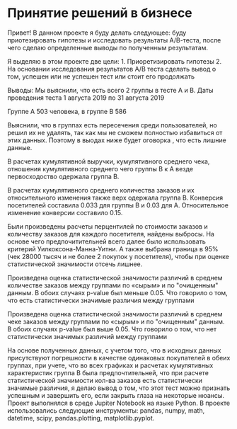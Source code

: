 <div id-"header" align-"center">
<h1>Принятие решений в бизнесе</h1> 

<p1>Привет! В данном проекте я буду делать следующее: буду приотезировать гипотезы и исследовать результаты А/В-теста, после чего сделаю определенные выводы по полученным результатам.</p1>

<p2>Я выделяю в этом проекте две цели: 1. Приоретизировать гипотезы 2. На основании исследования результатов А/В теста сделать вывод о том, успешен или не успешен тест или стоит его продолжать</p2>

<p3>Выводы:</p3>
<p4> Мы выяснили, что есть всего 2 группы в тесте А и В.</p4>
<p5>Даты проведения теста 1 августа 2019 по 31 августа 2019</p5>

<p6>Группе А 503 человека, в группе В 586</p6>

<p7>Выяснили, что в группах есть пересечения среди пользователей, но решил их не удалять, так как мы не сможем полностью избавиться от этих данных. Поэтому в выодах ниже будет оговорка , что есть лишние данные.</p7>

<p8>В расчетах кумулятивной выручки, кумулятивного среднего чека, отношения кумулятивного среднего чего группы В к А везде первосходоство одержала группа В.</p8>

<p9>В расчетах кумулятивного среднего количества заказов и их относительного изменения также верх одержала группа В. Конверсия посетителей составила 0.033 для группы В и 0.03 для А. Относительное изменение конверсии составило 0.15.</p9>

<p10>Были произведены расчеты перцентилей по стоимости заказов и количеству заказов для каждого посетителя, найдены выбросы. На основе чего предпочитительней всего далее было использовать критерий Уилкоксона-Манна-Уитни. А также выбрана граница в 95% (чек 28000 тысяч и не более 2 покупок у посетителя), чтобы при оценке статистической значимости отсечь лишнее.</p10>

<p11>Произведена оценка статистической значимости различий в среднем количестве заказов между группами по «сырым» и по "очищенным" данным. В обоих случаях p-value был меньше 0.05. Что говорило о том, что есть статистически значимые различия между группами</p11>

<p12>Произведена оценка статистической значимости различий в среднем чеке заказов между группами по «сырым» и по "очищенным" данным. В обоих случаях p-value был выше 0.05. Что говорило о том, что нет статистически значимых различий между группами</p12>

<p13>На основе полученных данных, с учетом того, что в исходных данных присутствуют погрешности в качестве одинаковых покупателей в обеих группах, при учете, что во всех графиках и расчетах кумулятивных характеристик группа В была предпочтительней, что при расчете статистической значимости кол-ва заказов есть статистически значимые различия, я делаю вывод о том, что этот тест можно признать успешным и завершить его, если закрыть глаза на некоторые нюансы.
</p13>
<p14> Проект выполнялся в среде Jupiter Notebook на языке Python. В проекте использовались следующие инструменты: pandas, numpy, math, datetime, scipy, pandas.plotting, matplotlib.pyplot.
</p14> 
</div>
